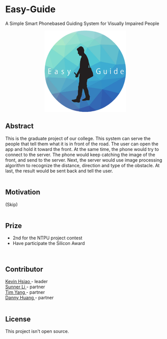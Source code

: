 # Easy-Guide    
A Simple Smart Phonebased Guiding System for Visually Impaired People   
    
<p align="center">
  <img src="https://github.com/SunnerLi/Easy-Guide/blob/master/img/icon_circle.png" width=256 height=256/>
</p> 
    
Abstract    
-----
This is the graduate project of our college. This system can serve the people that tell them what it is in front of the road. The user can open the app and hold it toward the front. At the same time, the phone would try to connect to the server. The phone would keep catching the image of the front, and send to the server. Next, the server would use image processing algorithm to recognize the distance, direction and type of the obstacle. At last, the result would be sent back and tell the user.    
<br/> 

Motivation    
-----
(Skip)    
<br/> 

Prize    
-----
* 2nd for the NTPU project contest    
* Have participate the Silicon Award    
<br/> 
     
Contributor    
-----------------------    
[ Kevin Hsiao ](https://github.com/kevinisbest) - leader    
[ Sunner Li ](https://github.com/SunnerLi) - partner    
[ Tim Yang ](https://github.com/sun52525252) - partner    
[ Danny Huang ](https://github.com/DannyHuangXD) - partner     
<br/> 

License    
-----------------------    
This project isn't open source.    
